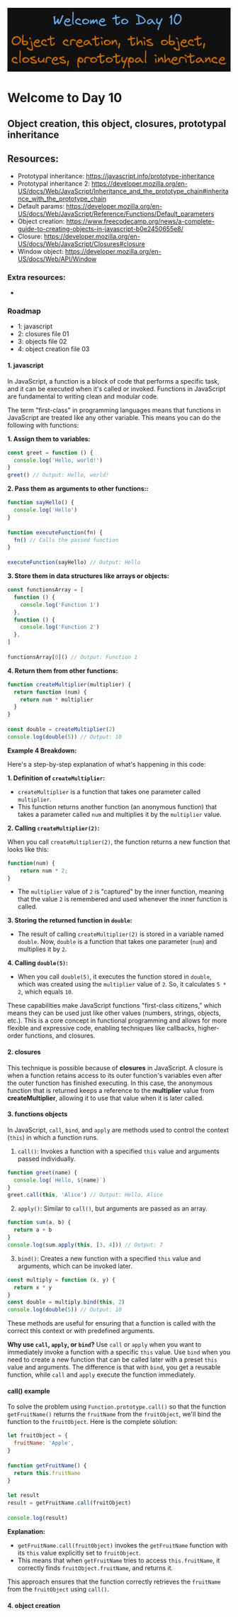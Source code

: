 ![image info](./welcome-day-10.png)

# Welcome to Day 10

## **Object creation, this object, closures, prototypal inheritance**

## Resources:

- Prototypal inheritance: https://javascript.info/prototype-inheritance
- Prototypal inheritance 2: https://developer.mozilla.org/en-US/docs/Web/JavaScript/Inheritance_and_the_prototype_chain#inheritance_with_the_prototype_chain
- Default params: https://developer.mozilla.org/en-US/docs/Web/JavaScript/Reference/Functions/Default_parameters
- Object creation: https://www.freecodecamp.org/news/a-complete-guide-to-creating-objects-in-javascript-b0e2450655e8/
- Closure: https://developer.mozilla.org/en-US/docs/Web/JavaScript/Closures#closure
- Window object: https://developer.mozilla.org/en-US/docs/Web/API/Window

### Extra resources:

-

### Roadmap

- 1: javascript
- 2: closures file 01
- 3: objects file 02
- 4: object creation file 03

#### 1. javascript

In JavaScript, a function is a block of code that performs a specific task, and it can be executed when it's called or invoked. Functions in JavaScript are fundamental to writing clean and modular code.

The term "first-class" in programming languages means that functions in JavaScript are treated like any other variable. This means you can do the following with functions:

**1. Assign them to variables:**

```javascript
const greet = function () {
  console.log('Hello, world!')
}
greet() // Output: Hello, world!
```

**2. Pass them as arguments to other functions::**

```javascript
function sayHello() {
  console.log('Hello')
}

function executeFunction(fn) {
  fn() // Calls the passed function
}

executeFunction(sayHello) // Output: Hello
```

**3. Store them in data structures like arrays or objects:**

```javascript
const functionsArray = [
  function () {
    console.log('Function 1')
  },
  function () {
    console.log('Function 2')
  },
]

functionsArray[0]() // Output: Function 1
```

**4. Return them from other functions:**

```javascript
function createMultiplier(multiplier) {
  return function (num) {
    return num * multiplier
  }
}

const double = createMultiplier(2)
console.log(double(5)) // Output: 10
```

**Example 4 Breakdown:**

Here's a step-by-step explanation of what's happening in this code:

**1. Definition of `createMultiplier`:**

- `createMultiplier` is a function that takes one parameter called `multiplier`.
- This function returns another function (an anonymous function) that takes a parameter called `num` and multiplies it by the `multiplier` value.

**2. Calling `createMultiplier(2)`:**

When you call `createMultiplier(2)`, the function returns a new function that looks like this:

```javascript
function(num) {
    return num * 2;
}
```

- The `multiplier` value of `2` is "captured" by the inner function, meaning that the value `2` is remembered and used whenever the inner function is called.

**3. Storing the returned function in `double`:**

- The result of calling `createMultiplier(2)` is stored in a variable named `double`. Now, `double` is a function that takes one parameter (`num`) and multiplies it by `2`.

**4. Calling `double(5)`:**

- When you call `double(5)`, it executes the function stored in `double`, which was created using the `multiplier` value of `2`. So, it calculates `5 * 2`, which equals `10`.

These capabilities make JavaScript functions "first-class citizens," which means they can be used just like other values (numbers, strings, objects, etc.). This is a core concept in functional programming and allows for more flexible and expressive code, enabling techniques like callbacks, higher-order functions, and closures.

#### 2. closures

This technique is possible because of **closures** in JavaScript. A closure is when a function retains access to its outer function's variables even after the outer function has finished executing. In this case, the anonymous function that is returned keeps a reference to the **multiplier** value from **createMultiplier**, allowing it to use that value when it is later called.

#### 3. functions objects

In JavaScript, `call`, `bind`, and `apply` are methods used to control the context (`this`) in which a function runs.

1. `call()`: Invokes a function with a specified `this` value and arguments passed individually.

```javascript
function greet(name) {
  console.log(`Hello, ${name}`)
}
greet.call(this, 'Alice') // Output: Hello, Alice
```

2. `apply()`: Similar to `call()`, but arguments are passed as an array.

```javascript
function sum(a, b) {
  return a + b
}
console.log(sum.apply(this, [3, 4])) // Output: 7
```

3. `bind()`: Creates a new function with a specified `this` value and arguments, which can be invoked later.

```javascript
const multiply = function (x, y) {
  return x * y
}
const double = multiply.bind(this, 2)
console.log(double(5)) // Output: 10
```

These methods are useful for ensuring that a function is called with the correct this context or with predefined arguments.

**Why use `call`, `apply`, or `bind`?**
Use `call` or `apply` when you want to immediately invoke a function with a specific `this` value.
Use `bind` when you need to create a new function that can be called later with a preset `this` value and arguments.
The difference is that with `bind`, you get a reusable function, while `call` and `apply` execute the function immediately.

#### call() example

To solve the problem using `Function.prototype.call()` so that the function `getFruitName()` returns the `fruitName` from the `fruitObject`, we'll bind the function to the `fruitObject`. Here is the complete solution:

```javascript
let fruitObject = {
  fruitName: 'Apple',
}

function getFruitName() {
  return this.fruitName
}

let result
result = getFruitName.call(fruitObject)

console.log(result)
```

**Explanation:**

- `getFruitName.call(fruitObject)` invokes the `getFruitName` function with its `this` value explicitly set to `fruitObject`.
- This means that when `getFruitName` tries to access `this.fruitName`, it correctly finds `fruitObject.fruitName`, and returns it.

This approach ensures that the function correctly retrieves the `fruitName` from the `fruitObject` using `call()`.

#### 4. object creation
